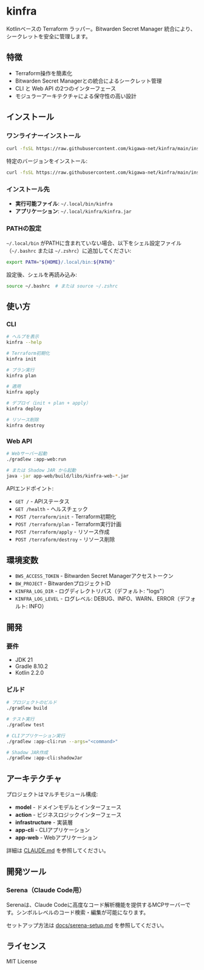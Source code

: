 # kinfra

Kotlinベースの Terraform ラッパー。Bitwarden Secret Manager 統合により、シークレットを安全に管理します。

## 特徴

- Terraform操作を簡素化
- Bitwarden Secret Managerとの統合によるシークレット管理
- CLI と Web API の2つのインターフェース
- モジュラーアーキテクチャによる保守性の高い設計

## インストール

### ワンライナーインストール

```bash
curl -fsSL https://raw.githubusercontent.com/kigawa-net/kinfra/main/install.sh | bash
```

特定のバージョンをインストール:

```bash
curl -fsSL https://raw.githubusercontent.com/kigawa-net/kinfra/main/install.sh | bash -s v0.0.1
```

### インストール先

- **実行可能ファイル**: `~/.local/bin/kinfra`
- **アプリケーション**: `~/.local/kinfra/kinfra.jar`

### PATHの設定

`~/.local/bin` がPATHに含まれていない場合、以下をシェル設定ファイル（`~/.bashrc` または `~/.zshrc`）に追加してください:

```bash
export PATH="${HOME}/.local/bin:${PATH}"
```

設定後、シェルを再読み込み:

```bash
source ~/.bashrc  # または source ~/.zshrc
```

## 使い方

### CLI

```bash
# ヘルプを表示
kinfra --help

# Terraform初期化
kinfra init

# プラン実行
kinfra plan

# 適用
kinfra apply

# デプロイ（init + plan + apply）
kinfra deploy

# リソース削除
kinfra destroy
```

### Web API

```bash
# Webサーバー起動
./gradlew :app-web:run

# または Shadow JAR から起動
java -jar app-web/build/libs/kinfra-web-*.jar
```

APIエンドポイント:
- `GET /` - APIステータス
- `GET /health` - ヘルスチェック
- `POST /terraform/init` - Terraform初期化
- `POST /terraform/plan` - Terraform実行計画
- `POST /terraform/apply` - リソース作成
- `POST /terraform/destroy` - リソース削除

## 環境変数

- `BWS_ACCESS_TOKEN` - Bitwarden Secret Managerアクセストークン
- `BW_PROJECT` - BitwardenプロジェクトID
- `KINFRA_LOG_DIR` - ログディレクトリパス（デフォルト: "logs"）
- `KINFRA_LOG_LEVEL` - ログレベル: DEBUG、INFO、WARN、ERROR（デフォルト: INFO）

## 開発

### 要件

- JDK 21
- Gradle 8.10.2
- Kotlin 2.2.0

### ビルド

```bash
# プロジェクトのビルド
./gradlew build

# テスト実行
./gradlew test

# CLIアプリケーション実行
./gradlew :app-cli:run --args="<command>"

# Shadow JAR作成
./gradlew :app-cli:shadowJar
```

## アーキテクチャ

プロジェクトはマルチモジュール構成:

- **model** - ドメインモデルとインターフェース
- **action** - ビジネスロジックインターフェース
- **infrastructure** - 実装層
- **app-cli** - CLIアプリケーション
- **app-web** - Webアプリケーション

詳細は [CLAUDE.md](./CLAUDE.md) を参照してください。

## 開発ツール

### Serena（Claude Code用）

Serenaは、Claude Codeに高度なコード解析機能を提供するMCPサーバーです。シンボルレベルのコード検索・編集が可能になります。

セットアップ方法は [docs/serena-setup.md](./docs/serena-setup.md) を参照してください。

## ライセンス

MIT License